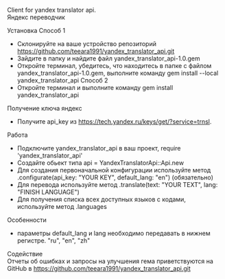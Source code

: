 Client for yandex translator api.   
Яндекс переводчик

Установка 
Способ 1
- Склонируйте на ваше устройство репозиторий https://github.com/teeara1991/yandex_translator_api.git  
- Зайдите в папку и найдите файл yandex_translator_api-1.0.gem  
- Откройте терминал, убедитесь, что находитесь в папке с файлом yandex_translator_api-1.0.gem, 
выполните команду gem install --local yandex_translator_api
Способ 2
- Откройте терминал и выполните команду gem install yandex_translator_api

Получение ключа яндекс  
- Получите api_key из https://tech.yandex.ru/keys/get/?service=trnsl.

Работа  
- Подключите yandex_translator_api в ваш проект, require 'yandex_translator_api'  
- Создайте обьект типа api = YandexTranslatorApi::Api.new 
- Для создания первоначальной конфигурации используйте метод  .configurate(api_key: "YOUR KEY", default_lang: "en") (обязательно) 
- Для перевода используйте метод  .translate(text: "YOUR TEXT", lang: "FINISH LANGUAGE")  
- Для получения списка всех доступных языков с кодами, используйте метод  .languages  


Особенности  
- параметры default_lang и lang необходимо передавать в нижнем регистре. "ru", "en", "zh"

Содействие  
Отчеты об ошибках и запросы на улучшения гема приветствуются на GitHub в https://github.com/teeara1991/yandex_translator_api.git
